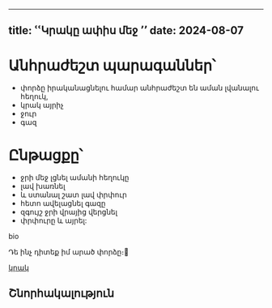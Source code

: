 ---
title: ՙՙԿրակը ափիս մեջ ՚՚
date: 2024-08-07
----


# Անհրաժեշտ պարագաններ՝ 

- փորձը իրականացնելու համար անհրաժեշտ են աման լվանալու հեղուկ, 
- կրակ այրիչ
- ջուր
- գազ

# Ընթացքը՝ 



- ջրի մեջ լցնել ամանի հեղուկը
- լավ խառնել 
- և ստանալ շատ լավ փրփուր
- հետո ավելացնել գազը 
- զգույշ ջրի վրայից վերցնել
- փրփուրը և այրել:







bio

Դե ինչ դիտեք իմ արած փորձը։🧡

[կրակ](https://youtu.be/bWQdCeHujnw?si=cSUdqqIYgkTwvhDVՙ)
 
## Շնորհակալություն 
